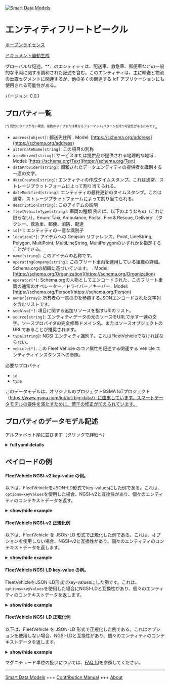 <!-- 10-Header -->  
[![Smart Data Models](https://smartdatamodels.org/wp-content/uploads/2022/01/SmartDataModels_logo.png "Logo")](https://smartdatamodels.org)  
エンティティフリートビークル  
==============<!-- /10-Header -->  
<!-- 15-License -->  
[オープンライセンス](https://github.com/smart-data-models//dataModel.Transportation/blob/master/FleetVehicle/LICENSE.md)  
[ドキュメント自動生成](https://docs.google.com/presentation/d/e/2PACX-1vTs-Ng5dIAwkg91oTTUdt8ua7woBXhPnwavZ0FxgR8BsAI_Ek3C5q97Nd94HS8KhP-r_quD4H0fgyt3/pub?start=false&loop=false&delayms=3000#slide=id.gb715ace035_0_60)  
<!-- /15-License -->  
<!-- 20-Description -->  
グローバルな記述。**このエンティティは、配送車、救急車、郵便車などの一般的な車両に関する調和された記述を含む。このエンティティは、主に輸送と物流の垂直セグメントに関連するが、他の多くの関連する IoT アプリケーションにも使用される可能性がある。  
バージョン: 0.0.1  
<!-- /20-Description -->  
<!-- 30-PropertiesList -->  

## プロパティ一覧  

<sup><sub>[*] 属性にタイプがない場合、複数のタイプまたは異なるフォーマット/パターンを持つ可能性があるためです</sub></sup>。  
- `address[object]`: 郵送先住所  . Model: [https://schema.org/address](https://schema.org/address)- `alternateName[string]`: この項目の別称  - `areaServed[string]`: サービスまたは提供品が提供される地理的な地域  . Model: [https://schema.org/Text](https://schema.org/Text)- `dataProvider[string]`: 調和されたデータエンティティの提供者を識別する一連の文字。  - `dateCreated[string]`: エンティティの作成タイムスタンプ。これは通常、ストレージプラットフォームによって割り当てられる。  - `dateModified[string]`: エンティティの最終更新のタイムスタンプ。これは通常、ストレージプラットフォームによって割り当てられる。  - `description[string]`: このアイテムの説明  - `fleetVehicleType[string]`: 車両の種類 例えば、以下のようなもの（これに限らない）。Enum:'Taxi, Ambulance, Postal, Fire & Rescue, Delivery'（タクシー、救急車、郵便、消防、配達  - `id[*]`: エンティティの一意な識別子  - `location[*]`: アイテムへの Geojson リファレンス。Point, LineString, Polygon, MultiPoint, MultiLineString, MultiPolygonのいずれかを指定することができる。  - `name[string]`: このアイテムの名称です。  - `operatingCompany[string]`: このフリート車両を運用している組織の詳細。Schema.orgの組織に基づいています。  . Model: [https://schema.org/Organization](https://schema.org/Organization)- `operator[*]`: Schema.orgの人物としてエンコードされた、このフリート車両の通常のオペレーター／ドライバー／キーパー  . Model: [https://schema.org/Person](https://schema.org/Person)- `owner[array]`: 所有者の一意のIDを参照するJSONエンコードされた文字列を含むリストです。  - `seeAlso[*]`: 項目に関する追加リソースを指すURIのリスト。  - `source[string]`: エンティティデータの元のソースをURLで示す一連の文字。ソースプロバイダの完全修飾ドメイン名、またはソースオブジェクトのURLであることが推奨されます。  - `type[string]`: NGSI エンティティ識別子。これはFleetVehicleでなければならない。  - `vehicle[*]`: この Fleet Vehicle のコア属性を記述する関連する Vehicle エンティティインスタンスへの参照。  <!-- /30-PropertiesList -->  
<!-- 35-RequiredProperties -->  
必要なプロパティ  
- `id`  - `type`  <!-- /35-RequiredProperties -->  
<!-- 40-RequiredProperties -->  
このデータモデルは、オリジナルのプロジェクトGSMA IoTプロジェクト（https://www.gsma.com/iot/iot-big-data/）に由来しています。スマートデータモデルの要件を満たすために、若干の修正が加えられています。  
<!-- /40-RequiredProperties -->  
<!-- 50-DataModelHeader -->  
## プロパティのデータモデル記述  
アルファベット順に並びます（クリックで詳細へ）  
<!-- /50-DataModelHeader -->  
<!-- 60-ModelYaml -->  
<details><summary><strong>full yaml details</strong></summary>    
```yaml  
FleetVehicle:    
  description: 'This entity contains a harmonised description of a generic fleet vehicle such as a delivery vehicle, an ambulance or a postal vehicle. This entity is primarily associated with the vertical segment of the transport and logistics but may also be used many other related IoT applications.'    
  properties:    
    address:    
      description: 'The mailing address'    
      properties:    
        addressCountry:    
          description: 'Property. The country. For example, Spain. Model:''https://schema.org/addressCountry'''    
          type: string    
        addressLocality:    
          description: 'Property. The locality in which the street address is, and which is in the region. Model:''https://schema.org/addressLocality'''    
          type: string    
        addressRegion:    
          description: 'Property. The region in which the locality is, and which is in the country. Model:''https://schema.org/addressRegion'''    
          type: string    
        postOfficeBoxNumber:    
          description: 'Property. The post office box number for PO box addresses. For example, 03578. Model:''https://schema.org/postOfficeBoxNumber'''    
          type: string    
        postalCode:    
          description: 'Property. The postal code. For example, 24004. Model:''https://schema.org/https://schema.org/postalCode'''    
          type: string    
        streetAddress:    
          description: 'Property. The street address. Model:''https://schema.org/streetAddress'''    
          type: string    
      type: object    
      x-ngsi:    
        model: https://schema.org/address    
        type: Property    
    alternateName:    
      description: 'An alternative name for this item'    
      type: string    
      x-ngsi:    
        type: Property    
    areaServed:    
      description: 'The geographic area where a service or offered item is provided'    
      type: string    
      x-ngsi:    
        model: https://schema.org/Text    
        type: Property    
    dataProvider:    
      description: 'A sequence of characters identifying the provider of the harmonised data entity.'    
      type: string    
      x-ngsi:    
        type: Property    
    dateCreated:    
      description: 'Entity creation timestamp. This will usually be allocated by the storage platform.'    
      format: date-time    
      type: string    
      x-ngsi:    
        type: Property    
    dateModified:    
      description: 'Timestamp of the last modification of the entity. This will usually be allocated by the storage platform.'    
      format: date-time    
      type: string    
      x-ngsi:    
        type: Property    
    description:    
      description: 'A description of this item'    
      type: string    
      x-ngsi:    
        type: Property    
    fleetVehicleType:    
      description: 'The type of the Vehicle for example (not limited to) these ones. Enum:''Taxi, Ambulance, Postal, Fire & Rescue, Delivery'''    
      type: string    
      x-ngsi:    
        type: Property    
    id:    
      anyOf: &fleetvehicle_-_properties_-_owner_-_items_-_anyof    
        - description: 'Property. Identifier format of any NGSI entity'    
          maxLength: 256    
          minLength: 1    
          pattern: ^[\w\-\.\{\}\$\+\*\[\]`|~^@!,:\\]+$    
          type: string    
        - description: 'Property. Identifier format of any NGSI entity'    
          format: uri    
          type: string    
      description: 'Unique identifier of the entity'    
      x-ngsi:    
        type: Property    
    location:    
      description: 'Geojson reference to the item. It can be Point, LineString, Polygon, MultiPoint, MultiLineString or MultiPolygon'    
      oneOf:    
        - description: 'Geoproperty. Geojson reference to the item. Point'    
          properties:    
            bbox:    
              items:    
                type: number    
              minItems: 4    
              type: array    
            coordinates:    
              items:    
                type: number    
              minItems: 2    
              type: array    
            type:    
              enum:    
                - Point    
              type: string    
          required:    
            - type    
            - coordinates    
          title: 'GeoJSON Point'    
          type: object    
        - description: 'Geoproperty. Geojson reference to the item. LineString'    
          properties:    
            bbox:    
              items:    
                type: number    
              minItems: 4    
              type: array    
            coordinates:    
              items:    
                items:    
                  type: number    
                minItems: 2    
                type: array    
              minItems: 2    
              type: array    
            type:    
              enum:    
                - LineString    
              type: string    
          required:    
            - type    
            - coordinates    
          title: 'GeoJSON LineString'    
          type: object    
        - description: 'Geoproperty. Geojson reference to the item. Polygon'    
          properties:    
            bbox:    
              items:    
                type: number    
              minItems: 4    
              type: array    
            coordinates:    
              items:    
                items:    
                  items:    
                    type: number    
                  minItems: 2    
                  type: array    
                minItems: 4    
                type: array    
              type: array    
            type:    
              enum:    
                - Polygon    
              type: string    
          required:    
            - type    
            - coordinates    
          title: 'GeoJSON Polygon'    
          type: object    
        - description: 'Geoproperty. Geojson reference to the item. MultiPoint'    
          properties:    
            bbox:    
              items:    
                type: number    
              minItems: 4    
              type: array    
            coordinates:    
              items:    
                items:    
                  type: number    
                minItems: 2    
                type: array    
              type: array    
            type:    
              enum:    
                - MultiPoint    
              type: string    
          required:    
            - type    
            - coordinates    
          title: 'GeoJSON MultiPoint'    
          type: object    
        - description: 'Geoproperty. Geojson reference to the item. MultiLineString'    
          properties:    
            bbox:    
              items:    
                type: number    
              minItems: 4    
              type: array    
            coordinates:    
              items:    
                items:    
                  items:    
                    type: number    
                  minItems: 2    
                  type: array    
                minItems: 2    
                type: array    
              type: array    
            type:    
              enum:    
                - MultiLineString    
              type: string    
          required:    
            - type    
            - coordinates    
          title: 'GeoJSON MultiLineString'    
          type: object    
        - description: 'Geoproperty. Geojson reference to the item. MultiLineString'    
          properties:    
            bbox:    
              items:    
                type: number    
              minItems: 4    
              type: array    
            coordinates:    
              items:    
                items:    
                  items:    
                    items:    
                      type: number    
                    minItems: 2    
                    type: array    
                  minItems: 4    
                  type: array    
                type: array    
              type: array    
            type:    
              enum:    
                - MultiPolygon    
              type: string    
          required:    
            - type    
            - coordinates    
          title: 'GeoJSON MultiPolygon'    
          type: object    
      x-ngsi:    
        type: Geoproperty    
    name:    
      description: 'The name of this item.'    
      type: string    
      x-ngsi:    
        type: Property    
    operatingCompany:    
      description: 'Details of the organization that is operating this fleet vehicle. Based on Schema.org organization'    
      type: string    
      x-ngsi:    
        model: https://schema.org/Organization    
        type: Property    
    operator:    
      anyOf:    
        - description: 'Property. Identifier format of any NGSI entity'    
          maxLength: 256    
          minLength: 1    
          pattern: ^[\w\-\.\{\}\$\+\*\[\]`|~^@!,:\\]+$    
          type: string    
        - description: 'Property. Identifier format of any NGSI entity'    
          format: uri    
          type: string    
      description: 'The usual operator/driver/keeper of this fleet vehicle encoded as a Schema.org person'    
      x-ngsi:    
        model: https://schema.org/Person    
        type: Relationship    
    owner:    
      description: 'A List containing a JSON encoded sequence of characters referencing the unique Ids of the owner(s)'    
      items:    
        anyOf: *fleetvehicle_-_properties_-_owner_-_items_-_anyof    
        description: 'Property. Unique identifier of the entity'    
      type: array    
      x-ngsi:    
        type: Property    
    seeAlso:    
      description: 'list of uri pointing to additional resources about the item'    
      oneOf:    
        - items:    
            format: uri    
            type: string    
          minItems: 1    
          type: array    
        - format: uri    
          type: string    
      x-ngsi:    
        type: Property    
    source:    
      description: 'A sequence of characters giving the original source of the entity data as a URL. Recommended to be the fully qualified domain name of the source provider, or the URL to the source object.'    
      type: string    
      x-ngsi:    
        type: Property    
    type:    
      description: 'NGSI Entity identifier. It has to be FleetVehicle'    
      enum:    
        - FleetVehicle    
      type: string    
      x-ngsi:    
        type: Property    
    vehicle:    
      anyOf:    
        - description: 'Property. Identifier format of any NGSI entity'    
          maxLength: 256    
          minLength: 1    
          pattern: ^[\w\-\.\{\}\$\+\*\[\]`|~^@!,:\\]+$    
          type: string    
        - description: 'Property. Identifier format of any NGSI entity'    
          format: uri    
          type: string    
      description: 'Reference to the related Vehicle entity instance that describes the core attributes of this Fleet Vehicle.'    
      x-ngsi:    
        type: Relationship    
  required:    
    - id    
    - type    
  type: object    
  x-derived-from: ""    
  x-disclaimer: 'Redistribution and use in source and binary forms, with or without modification, are permitted  provided that the license conditions are met. Copyleft (c) 2021 Contributors to Smart Data Models Program'    
  x-license-url: https://github.com/smart-data-models/dataModel.Transportation/blob/master/FleetVehicle/LICENSE.md    
  x-model-schema: https://smart-data-models.github.io/datamodel.Transportation/FleetVehicle/schema.json    
  x-model-tags: GSMA    
  x-version: 0.0.1    
```  
</details>    
<!-- /60-ModelYaml -->  
<!-- 70-MiddleNotes -->  
<!-- /70-MiddleNotes -->  
<!-- 80-Examples -->  
## ペイロードの例  
#### FleetVehicle NGSI-v2 key-value の例。  
以下は、FleetVehicleをJSON-LD形式でkey-valuesにした例である。これは、`options=keyValues`を使用した場合、NGSI-v2と互換性があり、個々のエンティティのコンテキストデータを返す。  
<details><summary><strong>show/hide example</strong></summary>    
```json  
{  
  "id": "urn:ngsi-ld:FleetVehicle:630b8818-5aa2-11e8-91c6-bf6b90c0ad02",  
  "type": "FleetVehicle",  
  "source": "https://source.example.com",  
  "dataProvider": "https://provider.example.com",  
  "vehicle": "urn:ngsi-ld:Vehicle:76a67054-5aa2-11e8-b0ee-43cfe58d3cd1",  
  "fleetVehicleType": "Ambulance",  
  "operatingCompany": "NHS",  
  "operator": "urn:ngsi-ld:Person:fe018d4e-46f8-11e8-ae6b-df5577f85836"  
}  
```  
</details>  
#### FleetVehicle NGSI-v2 正規化例  
以下は、FleetVehicle を JSON-LD 形式で正規化した例である。これは、オプションを使用しない場合、NGSI-v2と互換性があり、個々のエンティティのコンテキストデータを返します。  
<details><summary><strong>show/hide example</strong></summary>    
```json  
{  
  "id": "urn:ngsi-ld:FleetVehicle:630b8818-5aa2-11e8-91c6-bf6b90c0ad02",  
  "type": "FleetVehicle",  
  "source": {  
    "type": "URL",  
    "value": "https://source.example.com"  
  },  
  "dataProvider": {  
    "type": "URL",  
    "value": "https://provider.example.com"  
  },  
  "vehicle": {  
    "type": "Relationship",  
    "value": "urn:ngsi-ld:Vehicle:76a67054-5aa2-11e8-b0ee-43cfe58d3cd1"  
  },  
  "fleetVehicleType": {  
    "type": "Text",  
    "value": "Ambulance"  
  },  
  "operatingCompany": {  
    "type": "Text",  
    "value": "NHS"  
  },  
  "operator": {  
    "type": "Relationship",  
    "value": "urn:ngsi-ld:Person:fe018d4e-46f8-11e8-ae6b-df5577f85836"  
  }  
}  
```  
</details>  
#### FleetVehicle NGSI-LD key-value の例。  
FleetVehicleをJSON-LD形式でkey-valuesにした例です。これは、`options=keyValues`を使用した場合にNGSI-LDと互換性があり、個々のエンティティのコンテキストデータを返します。  
<details><summary><strong>show/hide example</strong></summary>    
```json  
{  
    "id": "urn:ngsi-ld:FleetVehicle:630b8818-5aa2-11e8-91c6-bf6b90c0ad02",  
    "type": "FleetVehicle",  
    "dataProvider": "https://provider.example.com",  
    "fleetVehicleType": "Ambulance",  
    "operatingCompany": "NHS",  
    "operator": "urn:ngsi-ld:Person:fe018d4e-46f8-11e8-ae6b-df5577f85836",  
    "source": "https://source.example.com",  
    "vehicle": "urn:ngsi-ld:Vehicle:76a67054-5aa2-11e8-b0ee-43cfe58d3cd1",  
    "@context": [  
        "https://smart-data-models.github.io/datamodel.Transportation/FleetVehicle/context.jsonld",  
        "https://raw.githubusercontent.com/smart-data-models/dataModel.Transportation/master/context.jsonld"  
    ]  
}  
```  
</details>  
#### FleetVehicle NGSI-LD 正規化例  
以下は、FleetVehicle を JSON-LD 形式で正規化した例である。これはオプションを使用しない場合、NGSI-LDと互換性があり、個々のエンティティのコンテキストデータを返します。  
<details><summary><strong>show/hide example</strong></summary>    
```json  
{  
    "id": "urn:ngsi-ld:FleetVehicle:630b8818-5aa2-11e8-91c6-bf6b90c0ad02",  
    "type": "FleetVehicle",  
    "dataProvider": {  
        "type": "Property",  
        "value": "https://provider.example.com"  
    },  
    "fleetVehicleType": {  
        "type": "Property",  
        "value": "Ambulance"  
    },  
    "operatingCompany": {  
        "type": "Property",  
        "value": {  
            "@type": "https://schema.org/Organization",  
            "@value": "NHS"  
        }  
    },  
    "operator": {  
        "type": "Relationship",  
        "object": "urn:ngsi-ld:Person:fe018d4e-46f8-11e8-ae6b-df5577f85836"  
    },  
    "source": {  
        "type": "Property",  
        "value": "https://source.example.com"  
    },  
    "vehicle": {  
        "type": "Relationship",  
        "object": "urn:ngsi-ld:Vehicle:76a67054-5aa2-11e8-b0ee-43cfe58d3cd1"  
    },  
    "@context": [  
        "https://smart-data-models.github.io/datamodel.Transportation/FleetVehicle/context.jsonld",  
        "https://raw.githubusercontent.com/smart-data-models/dataModel.Transportation/master/context.jsonld"  
    ]  
}  
```  
</details><!-- /80-Examples -->  
<!-- 90-FooterNotes -->  
<!-- /90-FooterNotes -->  
<!-- 95-Units -->  
マグニチュード単位の扱いについては、[FAQ 10](https://smartdatamodels.org/index.php/faqs/)を参照してください。  
<!-- /95-Units -->  
<!-- 97-LastFooter -->  
---  
[Smart Data Models](https://smartdatamodels.org) +++ [Contribution Manual](https://bit.ly/contribution_manual) +++ [About](https://bit.ly/Introduction_SDM)<!-- /97-LastFooter -->  
